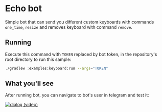 # Echo bot

Simple bot that can send you different custom keyboards with commands `one_time`, `resize` and removes keyboard with command `remove`.  

## Running

Execute this command with `TOKEN` replaced by bot token, in the repository's root directory to run this sample:

```bash
./gradlew :examples:keyboard:run --args="TOKEN"
```  

## What you'll see

After running bot, you can navigate to bot's user in telegram and test it:

[![dialog (video)](http://img.youtube.com/vi/R5ZGRvdh1Fg/0.jpg)](http://www.youtube.com/watch?v=R5ZGRvdh1Fg)
